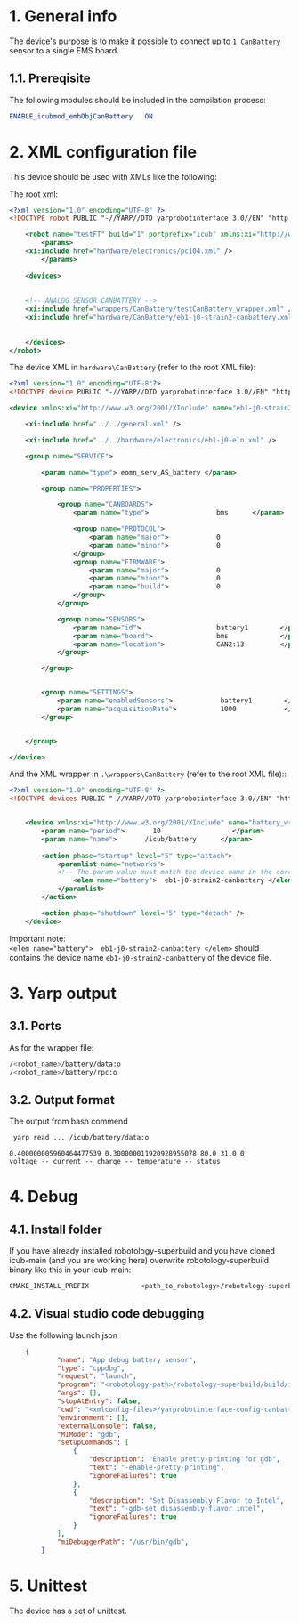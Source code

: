 # 1. General info
The device's purpose is to make it possible to connect up to `1 CanBattery` sensor to a single EMS board.

## 1.1. Prereqisite
The following modules should be included in the compilation process:

```cmake
ENABLE_icubmod_embObjCanBattery   ON
```

# 2. XML configuration file

This device should be used with XMLs like the following:

The root xml:
```xml
<?xml version="1.0" encoding="UTF-8" ?>
<!DOCTYPE robot PUBLIC "-//YARP//DTD yarprobotinterface 3.0//EN" "http://www.yarp.it/DTD/yarprobotinterfaceV3.0.dtd">

    <robot name="testFT" build="1" portprefix="icub" xmlns:xi="http://www.w3.org/2001/XInclude">
        <params>
    <xi:include href="hardware/electronics/pc104.xml" />
        </params>
        
    <devices>
 
 
    <!-- ANALOG SENSOR CANBATTERY -->
    <xi:include href="wrappers/CanBattery/testCanBattery_wrapper.xml" /> 	
    <xi:include href="hardware/CanBattery/eb1-j0-strain2-canbattery.xml" /> 
  
      
    </devices>
</robot> 
```

The device XML in `hardware\CanBattery` (refer to the root XML file):
```xml
<?xml version="1.0" encoding="UTF-8"?>
<!DOCTYPE device PUBLIC "-//YARP//DTD yarprobotinterface 3.0//EN" "http://www.yarp.it/DTD/yarprobotinterfaceV3.0.dtd">

<device xmlns:xi="http://www.w3.org/2001/XInclude" name="eb1-j0-strain2-canbattery" type="embObjCanBatterysensor">

    <xi:include href="../../general.xml" />

    <xi:include href="../../hardware/electronics/eb1-j0-eln.xml" />

    <group name="SERVICE">

        <param name="type"> eomn_serv_AS_battery </param>

        <group name="PROPERTIES">

            <group name="CANBOARDS">
                <param name="type">                 bms      </param>

                <group name="PROTOCOL">
                    <param name="major">            0                   </param>
                    <param name="minor">            0                      </param>
                </group>
                <group name="FIRMWARE">
                    <param name="major">            0                   </param>
                    <param name="minor">            0                   </param>
                    <param name="build">            0                   </param>
                </group>
            </group>

            <group name="SENSORS">
                <param name="id">                   battery1        </param>
                <param name="board">                bms             </param>
                <param name="location">             CAN2:13         </param>
            </group>

        </group>


        <group name="SETTINGS">
            <param name="enabledSensors">            battery1        </param>
            <param name="acquisitionRate">           1000            </param>   <!-- msec -->
        </group>


    </group>

</device>
```

And the XML wrapper in `.\wrappers\CanBattery` (refer to the root XML file)::

```xml
<?xml version="1.0" encoding="UTF-8" ?>
<!DOCTYPE devices PUBLIC "-//YARP//DTD yarprobotinterface 3.0//EN" "http://www.yarp.it/DTD/yarprobotinterfaceV3.0.dtd">


    <device xmlns:xi="http://www.w3.org/2001/XInclude" name="battery_wrapper" type="batteryWrapper">
        <param name="period">       10                  </param>
        <param name="name">       /icub/battery      </param>
        
        <action phase="startup" level="5" type="attach">
            <paramlist name="networks">
            <!-- The param value must match the device name in the corresponding body_part-ebX-jA_B-strain.xml file -->
                <elem name="battery">  eb1-j0-strain2-canbattery </elem>
            </paramlist>
        </action>

        <action phase="shutdown" level="5" type="detach" />
    </device>
```

Important note:  
`<elem name="battery">  eb1-j0-strain2-canbattery </elem>`
should contains the device name `eb1-j0-strain2-canbattery` of the device file.
 

# 3. Yarp output

## 3.1. Ports

As for the wrapper file:

```bash
/<robot_name>/battery/data:o 
/<robot_name>/battery/rpc:o

```

## 3.2. Output format

The output from bash commend
```bash
 yarp read ... /icub/battery/data:o
```

`0.400000005960464477539 0.300000011920928955078 80.0 31.0 0`  
`voltage -- current -- charge -- temperature -- status`


# 4. Debug

## 4.1. Install folder
If you have already installed robotology-superbuild and you have cloned icub-main (and you are working here) overwrite robotology-superbuild binary like this in your icub-main:
```bash
CMAKE_INSTALL_PREFIX             <path_to_robotology>/robotology-superbuild/build/install
``` 

## 4.2. Visual studio code debugging
Use the following launch.json
```json
    {
            "name": "App debug battery sensor",
            "type": "cppdbg",
            "request": "launch",
            "program": "<robotology-path>/robotology-superbuild/build/install/bin/yarprobotinterface",
            "args": [],
            "stopAtEntry": false,
            "cwd": "<xmlconfig-files>/yarprobotinterface-config-canbattery",
            "environment": [],
            "externalConsole": false,
            "MIMode": "gdb",
            "setupCommands": [
                {
                    "description": "Enable pretty-printing for gdb",
                    "text": "-enable-pretty-printing",
                    "ignoreFailures": true
                },
                {
                    "description": "Set Disassembly Flavor to Intel",
                    "text": "-gdb-set disassembly-flavor intel",
                    "ignoreFailures": true
                }
            ],
            "miDebuggerPath": "/usr/bin/gdb",
        }
```

# 5. Unittest 
The device has a set of unittest.
